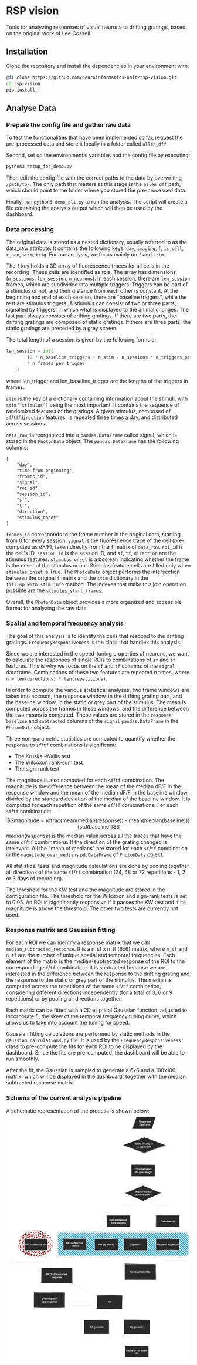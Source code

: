 # RSP vision
Tools for analyzing responses of visual neurons to drifting gratings, based on the original work of Lee Cossell.

## Installation

Clone the repository and install the dependencies in your environment with:
```bash
git clone https://github.com/neuroinformatics-unit/rsp-vision.git
cd rsp-vision
pip install .
```

## Analyse Data
### Prepare the config file and gather raw data
To test the functionalities that have been implemented so far, request the pre-processed data and store it locally in a folder called `allen_dff`.

Second, set up the environmental variables and the config file by executing:
```bash
python3 setup_for_demo.py
```
Then edit the config file with the correct paths to the data by overwriting `/path/to/`. The only path that matters at this stage is the `allen_dff` path, which should point to the folder where you stored the pre-processed data.

Finally, run `python3 demo_cli.py` to run the analysis. The script will create a file containing the analysis output which will then be used by the dashboard.

### Data processing

The original data is stored as a nested dictionary, usually referred to as the data_raw attribute. It contains the following keys: `day`, `imaging`, `f`, `is_cell`, `r_neu`, `stim`, `trig`. For our analysis, we focus mainly on `f` and `stim`.

The `f` key holds a 3D array of fluorescence traces for all cells in the recording. These cells are identified as rois. The array has dimensions (`n_sessions`, `len_session`, `n_neurons`). In each session, there are `len_session` frames, which are subdivided into multiple triggers. Triggers can be part of a stimulus or not, and their distance from each other is constant. At the beginning and end of each session, there are "baseline triggers", while the rest are stimulus triggers. A stimulus can consist of two or three parts, signalled by triggers, in which what is displayed to the animal changes. The last part always consists of drifting gratings. If there are two parts, the drifting gratings are composed of static gratings. If there are three parts, the static gratings are preceded by a grey screen.

The total length of a session is given by the following formula:

```python
len_session = int(
        (2 * n_baseline_triggers + n_stim / n_sessions * n_triggers_per_stim)
        * n_frames_per_trigger
    )
```
where len_trigger and len_baseline_trigger are the lengths of the triggers in frames.

`stim` is the key of a dictionary containing information about the stimuli, with `stim["stimulus"]` being the most important. It contains the sequence of randomized features of the gratings. A given stimulus, composed of `sf`/`tf`/`direction` features, is repeated three times a day, and distributed across sessions.

`data_raw`, is reorganized into a `pandas.DataFrame` called signal, which is stored in the `PhotonData` object. The `pandas.DataFrame` has the following columns:

```
[
    "day",
    "time from beginning",
    "frames_id",
    "signal",
    "roi_id",
    "session_id",
    "sf",
    "tf",
    "direction",
    "stimulus_onset"
]
```
`frames_id` corresponds to the frame number in the original data, starting from 0 for every session. `signal` is the fluorescence trace of the cell (pre-computed as dF/F), taken directly from the `f` matrix of `data_raw`. `roi_id` is the cell's ID, `session_id` is the session ID, and `sf`, `tf`, `direction` are the stimulus features. `stimulus_onset` is a boolean indicating whether the frame is the onset of the stimulus or not. Stimulus feature cells are filled only when `stimulus_onset` is True. The `PhotonData` object performs the intersection between the original `f` matrix and the `stim` dictionary in the `fill_up_with_stim_info` method. The indexes that make this join operation possible are the `stimulus_start_frames`.

Overall, the `PhotonData` object provides a more organized and accessible format for analyzing the raw data.

### Spatial and temporal frequency analysis

The goal of this analysis is to identify the cells that respond to the drifting gratings. `FrequencyResponsiveness` is the class that handles this analysis.

Since we are interested in the speed-tuning properties of neurons, we want to calculate the responses of single ROIs to combinations of `sf` and `tf` features. This is why we focus on the `sf` and `tf` columns of the `signal` dataframe. Combinations of these two features are repeated n times, where `n = len(directions) * len(repetitions)`.

In order to compute the various statistical analyses, two frame windows are taken into account, the response window, in the drifting grating part, and the baseline window, in the static or grey part of the stimulus. The mean is computed across the frames in these windows, and the difference between the two means is computed. These values are stored in the `response`, `baseline` and `subtracted` columns of the `signal` `pandas.DataFrame` in the `PhotonData` object.

Three non-parametric statistics are computed to quantify whether the response to `sf`/`tf` combinations is significant:
- The Kruskal-Wallis test
- The Wilcoxon rank-sum test
- The sign-rank test

The magnitude is also computed for each `sf`/`tf` combination. The magnitude is the difference between the mean of the median dF/F in the response window and the mean of the median dF/F in the baseline window, divided by the standard deviation of the median of the baseline window. It is computed for each repetition of the same `sf`/`tf` combinations.
For each `sf`/`tf` combination:
$$magnitude = \dfrac{mean(median(response)) - mean(median(baseline))}{std(baseline)}$$
$`median(response)`$ is the median value across all the traces that have the same `sf`/`tf` combinations. If the direction of the grating changed is irrelevant.
All the "mean of medians" are stored for each `sf`/`tf` combination in the `magnitude_over_medians` `pd.DataFrame` of `PhotonData` object.


All statistical tests and magnitude calculations are done by pooling together all directions of the same `sf`/`tf` combination (24, 48 or 72 repetitions - 1, 2 or 3 days of recording).

The threshold for the KW test and the magnitude are stored in the configuration file. The threshold for the Wilcoxon and sign-rank tests is set to 0.05. An ROI is significantly responsive if it passes the KW test and if its magnitude is above the threshold. The other two tests are currently not used.

### Response matrix and Gaussian fitting

For each ROI we can identify a response matrix that we call `median_subtracted_response`. It is a n_sf x n_tf (6x6) matrix, where `n_sf` and `n_tf` are the number of unique spatial and temporal frequencies. Each element of the matrix is the median-subtracted response of the ROI to the corresponding `sf`/`tf` combination. It is subtracted because we are interested in the difference between the response to the drifting grating and the response to the static or grey part of the stimulus. The median is computed across the repetitions of the same `sf`/`tf` combination, considering different directions independently (for a total of 3, 6 or 9 repetitions) or by pooling all directions together.

Each matrix can be fitted with a 2D elliptical Gaussian function, adjusted to incorporate ξ, the skew of the temporal frequency tuning curve, which allows us to take into account the tuning for speed.

Gaussian fitting calculations are performed by static methods in the `gaussian_calculations.py` file. It is used by the `FrequencyResponsiveness` class to pre-compute the fits for each ROI to be displayed by the dashboard. Since the fits are pre-computed, the dashboard will be able to run smoothly.

After the fit, the Gaussian is sampled to generate a 6x6 and a 100x100 matrix, which will be displayed in the dashboard, together with the median subtracted response matrix.

### Schema of the current analysis pipeline
A schematic representation of the process is shown below:
![Responsiveness analysis diagram](https://raw.githubusercontent.com/neuroinformatics-unit/rsp-vision/565b6ef3288cc5bec37341c796f11bd5e185c61a/docs/Responsiveness%20analysis%20diagram.png?token=AG642BSFJXAYISC6PI73XGDEN5QPY)
